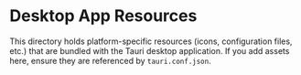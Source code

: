 # Desktop App Resources

This directory holds platform-specific resources (icons, configuration files, etc.) that are bundled with the Tauri desktop application. If you add assets here, ensure they are referenced by `tauri.conf.json`.
